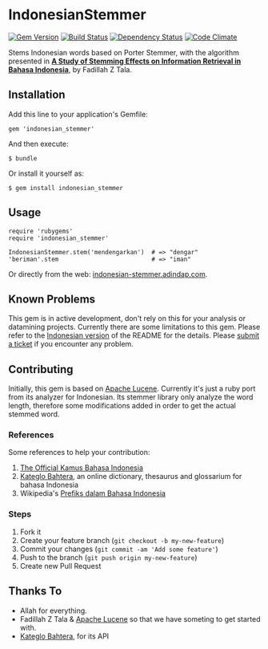 # IndonesianStemmer

[![Gem Version](https://badge.fury.io/rb/indonesian_stemmer.png)](http://badge.fury.io/rb/indonesian_stemmer)
[![Build Status](https://secure.travis-ci.org/apraditya/indonesian_stemmer.png)](http://travis-ci.org/apraditya/indonesian_stemmer)
[![Dependency Status](https://gemnasium.com/apraditya/indonesian_stemmer.png)](https://gemnasium.com/apraditya/indonesian_stemmer)
[![Code Climate](https://codeclimate.com/github/apraditya/indonesian_stemmer.png)](https://codeclimate.com/github/apraditya/indonesian_stemmer)


Stems Indonesian words based on Porter Stemmer, with the algorithm presented in [**A Study of Stemming Effects on Information Retrieval in Bahasa Indonesia**](http://www.illc.uva.nl/Publications/ResearchReports/MoL-2003-02.text.pdf), by Fadillah Z Tala.

## Installation

Add this line to your application's Gemfile:

    gem 'indonesian_stemmer'

And then execute:

    $ bundle

Or install it yourself as:

    $ gem install indonesian_stemmer

## Usage

    require 'rubygems'
    require 'indonesian_stemmer'

    IndonesianStemmer.stem('mendengarkan')  # => "dengar"
    'beriman'.stem                          # => "iman"

Or directly from the web: [indonesian-stemmer.adindap.com](http://indonesian-stemmer.adindap.com).

## Known Problems
This gem is in active development, don't rely on this for your analysis or datamining projects. Currently there are some limitations to this gem. Please refer to the [Indonesian version](https://github.com/apraditya/indonesian_stemmer/blob/master/README.md) of the README for the details. Please [submit a ticket](https://github.com/apraditya/indonesian_stemmer/issues/new) if you encounter any problem.


## Contributing
Initially, this gem is based on [Apache Lucene](http://lucene.apache.org/). Currently it's just a ruby port from its analyzer for Indonesian. Its stemmer library only analyze the word length, therefore some modifications added in order to get the actual stemmed word. 

### References
Some references to help your contribution:

1. [The Official Kamus Bahasa Indonesia](http://bahasa.kemdiknas.go.id/kbbi/index.php)
2. [Kateglo Bahtera](http://kateglo.bahtera.org/), an online dictionary, thesaurus and glossarium for bahasa Indonesia
3. Wikipedia's [Prefiks dalam Bahasa Indonesia](http://id.wikipedia.org/wiki/Prefiks_dalam_bahasa_Indonesia) 


### Steps
1. Fork it
2. Create your feature branch (`git checkout -b my-new-feature`)
3. Commit your changes (`git commit -am 'Add some feature'`)
4. Push to the branch (`git push origin my-new-feature`)
5. Create new Pull Request

## Thanks To
- Allah for everything.
- Fadillah Z Tala & [Apache Lucene](http://lucene.apache.org/) so that we have someting to get started with.
- [Kateglo Bahtera](http://kateglo.bahtera.org/), for its API 
